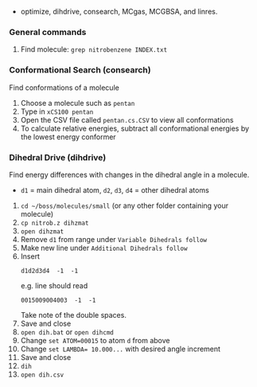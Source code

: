 * optimize, dihdrive, consearch, MCgas, MCGBSA, and linres.

### General commands

1. Find molecule: `grep nitrobenzene INDEX.txt`

### Conformational Search (consearch)

Find conformations of a molecule

1. Choose a molecule such as `pentan`
2. Type in `xCS100 pentan`
3. Open the CSV file called `pentan.cs.CSV` to view all conformations
4. To calculate relative energies, subtract all conformational energies by the lowest energy conformer

### Dihedral Drive (dihdrive)

Find energy differences with changes in the dihedral angle in a molecule. 

* `d1` = main dihedral atom, `d2`, `d3`, `d4` = other dihedral atoms

1. `cd ~/boss/molecules/small` (or any other folder containing your molecule)
2. `cp nitrob.z dihzmat`
3. `open dihzmat`
5. Remove `d1` from range under `Variable Dihedrals follow`
6. Make new line under `Additional Dihedrals follow`
7. Insert <pre>`d1d2d3d4  -1  -1`</pre> e.g. line should read <pre>`0015009004003  -1  -1`</pre> Take note of the double spaces.
8. Save and close
9. `open dih.bat` or `open dihcmd`
10. Change `set ATOM=00015` to atom `d` from above
11. Change `set LAMBDA= 10.000...` with desired angle increment
12. Save and close
13. `dih`
14. `open dih.csv`
